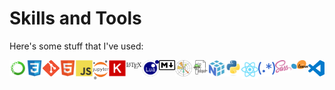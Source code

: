 <!---
BGraham89/BGraham89 is a ✨ special ✨ repository because its `README.md` (this file) appears on your GitHub profile.
You can click the Preview link to take a look at your changes.
--->

# Skills and Tools

Here's some stuff that I've used:  

<div style="display: flex">
  <a href="https://www.anaconda.com/" target="_blank"><img src="./techstack/anaconda.svg" width="32"></a>
  <a href="https://developer.mozilla.org/en-US/docs/Web/CSS" target="_blank"><img src="./techstack/css.svg" width="32"></a>
  <a href="https://git-scm.com/" target="_blank"><img src="./techstack/git.svg" width="32"></a>
  <a href="https://developer.mozilla.org/en-US/docs/Web/HTML" target="_blank"><img src="./techstack/html.svg" width="32"></a>
  <a href="https://developer.mozilla.org/en-US/docs/Web/JavaScript" target="_blank"><img src="./techstack/javascript.svg" width="32"></a>
  <a href="https://jupyter.org/" target="_blank"><img src="./techstack/jupyter.svg" width="32"></a>
  <a href="https://keras.io/" target="_blank"><img src="./techstack/keras.svg" width="32"></a>
  <a href="https://www.latex-project.org/" target="_blank"><img src="./techstack/latex.svg" width="32"></a>
  <a href="https://www.lua.org/" target="_blank"><img src="./techstack/lua.svg" width="32"></a>
  <a href="https://daringfireball.net/projects/markdown/" target="_blank"><img src="./techstack/markdown.svg" width="32"></a>
  <a href="https://matplotlib.org/" target="_blank"><img src="./techstack/matplotlib.svg" width="32"></a>
  <a href="https://notepad-plus-plus.org/" target="_blank"><img src="./techstack/notepad++.svg" width="32"></a>
  <a href="https://numpy.org/" target="_blank"><img src="./techstack/numpy.svg" width="32"></a>
  <a href="https://www.python.org/" target="_blank"><img src="./techstack/python.svg" width="32"></a>
  <a href="https://reactjs.org/" target="_blank"><img src="./techstack/react.svg" width="32"></a>
  <a href="https://en.wikipedia.org/wiki/Regular_expression" target="_blank"><img src="./techstack/regex.svg" width="32"></a>
  <a href="https://sass-lang.com/" target="_blank"><img src="./techstack/sass.svg" width="32"></a>
  <a href="https://scikit-learn.org/stable/" target="_blank"><img src="./techstack/scikit-learn.svg" width="32"></a>
  <a href="https://code.visualstudio.com/" target="_blank"><img src="./techstack/vscode.svg" width="32"></a>
</div>

